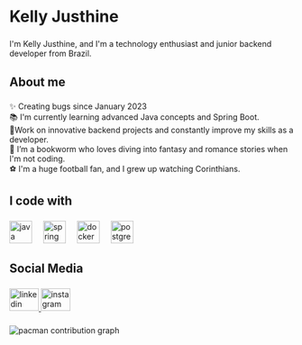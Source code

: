 <h1 align="left">Kelly Justhine</h1>

###

<p align="left">I'm Kelly Justhine, and I'm a technology enthusiast and junior backend developer from Brazil.</p>

###

<h2 align="left">About me</h2>

###

<p align="left">✨ Creating bugs since January 2023<br>📚 I'm currently learning advanced Java concepts and Spring Boot.<br>🎯Work on innovative backend projects and constantly improve my skills as a developer.<br>📖 I’m a bookworm who loves diving into fantasy and romance stories when I'm not coding.<br>⚽ I'm a huge football fan, and I grew up watching Corinthians.</p>

###

<h2 align="left">I code with</h2>

###

<div align="left">
  <img src="https://cdn.jsdelivr.net/gh/devicons/devicon/icons/java/java-original.svg" height="40" alt="java logo"  />
  <img width="12" />
  <img src="https://cdn.jsdelivr.net/gh/devicons/devicon/icons/spring/spring-original.svg" height="40" alt="spring logo"  />
  <img width="12" />
  <img src="https://cdn.jsdelivr.net/gh/devicons/devicon/icons/docker/docker-original.svg" height="40" alt="docker logo"  />
  <img width="12" />
  <img src="https://cdn.jsdelivr.net/gh/devicons/devicon/icons/postgresql/postgresql-original.svg" height="40" alt="postgresql logo"  />
</div>

###

<h2 align="left">Social Media</h2>

###

<div align="left">
  <a href="https://www.linkedin.com/in/kelly-justhine-897377203/" target="_blank">
    <img src="https://raw.githubusercontent.com/maurodesouza/profile-readme-generator/master/src/assets/icons/social/linkedin/default.svg" width="52" height="40" alt="linkedin logo"  />
  </a>
  <a href="https://www.instagram.com/kellyjusthinee/" target="_blank">
    <img src="https://raw.githubusercontent.com/maurodesouza/profile-readme-generator/master/src/assets/icons/social/instagram/default.svg" width="52" height="40" alt="instagram logo"  />
  </a>
</div>

###

<picture>
  <source media="(prefers-color-scheme: dark)" srcset="https://raw.githubusercontent.com/KellyJusthine/KellyJusthine/output/pacman-contribution-graph-dark.svg">
  <source media="(prefers-color-scheme: light)" srcset="https://raw.githubusercontent.com/KellyJusthine/KellyJusthine/output/pacman-contribution-graph.svg">
  <img alt="pacman contribution graph" src="https://raw.githubusercontent.com/KellyJusthine/KellyJusthine/output/pacman-contribution-graph.svg">
</picture>

###
